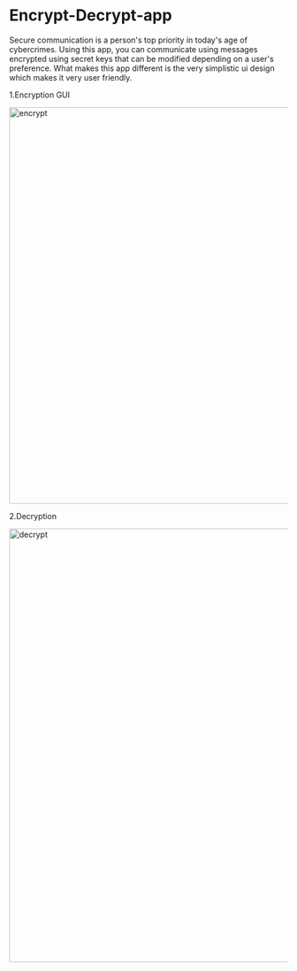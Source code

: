 # Encrypt-Decrypt-app
Secure communication is a person's top priority in today's age of cybercrimes. Using this app, you can communicate using messages encrypted using secret keys that can be modified depending on a user's preference. What makes this app different is the very simplistic ui design which makes it very user friendly.


1.Encryption GUI

<img width="716" alt="encrypt" src="https://github.com/adhinmathewalex/Encrypt-Decrypt-app/assets/72292119/fad88a0b-acd3-4166-84bd-65fff29039ae">


2.Decryption

<img width="783" alt="decrypt" src="https://github.com/adhinmathewalex/Encrypt-Decrypt-app/assets/72292119/a99f2962-40db-4c2e-8da4-8575da8944ba">
